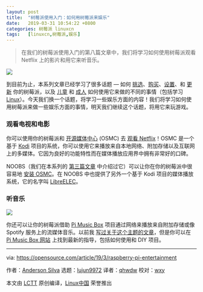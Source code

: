 ```yaml
---
layout: post
title:	"树莓派使用入门：如何用树莓派来娱乐"
date:	2019-03-31 10:54:22 +0800 
categories:	树莓派 linuxcn 
tags:	[linuxcn,树莓派,娱乐]
---
```




> 
> 在我们的树莓派使用入门的第八篇文章中，我们将学习如何使用树莓派观看 Netflix 上的影片和用它来听音乐。
> 
> 
> 


![](/Asserts/Images//attachment/album/201903/31/105425m44fch5dc3gc4727.png)


到目前为止，本系列文章已经学习了很多话题 — 如何 [挑选](/article-10611-1.html)、[购买](/article-10615-1.html)、[设置](/article-10644-1.html)、和 [更新](/article-10665-1.html) 你的树莓派，以及 [儿童](/article-10653-1.html) 和 [成人](/article-10661-1.html) 如何使用它来做的不同的事情（包括学习 [Linux](/article-10645-1.html)）。今天我们换一个话题，将学习一些娱乐方面的内容！我们将学习如何使用树莓派来做一些娱乐方面的事情，明天我们继续这个话题，将用它来玩游戏。


### 观看电视和电影


你可以使用你的树莓派和 [开源媒体中心](https://osmc.tv/) (OSMC) 去 [观看 Netflix](https://www.dailydot.com/upstream/netflix-raspberry-pi/)！OSMC 是一个基于 [Kodi](http://kodi.tv/) 项目的系统，你可以使用它来播放来自本地网络、附加存储以及互联网上的多媒体。它因为良好的功能特性而在媒体播放应用界中拥有非常好的口碑。


NOOBS（我们在本系列的 [第三篇文章](/article-10644-1.html) 中介绍过它）可以让你在你的树莓派中很容易地 [安装 OSMC](https://www.raspberrypi.org/documentation/usage/kodi/)。在 NOOBS 中也提供了另外一个基于 Kodi 项目的媒体播放系统，它的名字叫 [LibreELEC](https://libreelec.tv/)。


### 听音乐


![](/Asserts/Images//attachment/album/201903/31/105425wgg4ss3vss3pvg3h.png)


你还可以让你的树莓派借助 [Pi Music Box](https://github.com/pimusicbox/pimusicbox/tree/master) 项目通过网络来播放来自附加存储或像 Spotify 服务上的流媒体音乐。以前我 [写过关于这个主题的文章](https://opensource.com/life/15/3/pi-musicbox-guide)，但是你可以在 [Pi Music Box 网站](https://www.pimusicbox.com/) 上找到最新的指导，包括如何使用和 DIY 项目。




---


via: <https://opensource.com/article/19/3/raspberry-pi-entertainment>


作者：[Anderson Silva](https://opensource.com/users/ansilva) 选题：[lujun9972](https://github.com/lujun9972) 译者：[qhwdw](https://github.com/qhwdw) 校对：[wxy](https://github.com/wxy)


本文由 [LCTT](https://github.com/LCTT/TranslateProject) 原创编译，[Linux中国](https://linux.cn/) 荣誉推出
